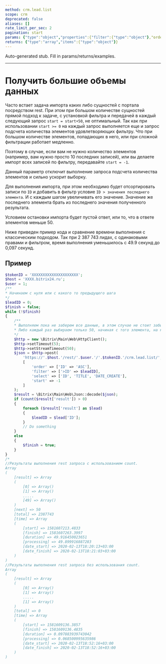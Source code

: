 ```yaml
---
method: crm.lead.list
scope: crm
deprecated: false
aliases: []
rate_limit_per_sec: 2
pagination: start
params: {"type":"object","properties":{"filter":{"type":"object"},"order":{"type":"object"},"select":{"type":"array","items":{"type":"string"}},"start":{"type":["integer","string"]}}}
returns: {"type":"array","items":{"type":"object"}}
---
```


Auto-generated stub. Fill in params/returns/examples.

---

# Получить большие объемы данных

Часто встает задача импорта каких либо сущностей с портала посредством rest. При этом при большом количестве сущностей прямой подход к задаче, с установкой фильтра и передачей в каждый следующий запрос `start = start+50`, не оптимальный.
Так как при использовании `start >= 0` на каждый запрос выполняется еще и запрос подсчета количества элементов удовлетворяющих фильтру. Что при большом количестве элементов, попадающих в него, или при сложной фильтрации работает медленно.

Поэтому в случае, если вам не нужно количество элементов (например, вам нужно просто 10 последних записей), или вы делаете импорт всех записей по фильтру, передавайте `start = -1`.

Данный параметр отключит выполнение запроса подсчета количества элементов и сильно ускорит выборку.

Для выполнения импорта, при этом необходимо будет отсортировать записи по `ID` и добавить в фильтр условие `ID > значения последнего элемента`. И с каждым шагом увеличивать его значение. Значение же последнего элемента брать из последнего значения полученного результата.

Условием остановки импорта будет пустой ответ, или то, что в ответе элементов меньше 50.

Ниже приведен пример кода и сравнение времени выполнения с классическим подходом. Так при 2 387 743 лидах, с одинаковыми правами и фильтром, время выполнения уменьшилось с 49.9 секунд до 0,097 секунд.

## Пример

```php
$tokenID = 'XXXXXXXXXXXXXXXXXXXXX';
$host = 'XXXX.bitrix24.ru';
$user = 1;
/**
* Начинаем с нуля или с какого то предыдущего шага
*/
$leadID = 0;
$finish = false;
while (!$finish)
{
    /**
    * Выполняем пока не заберем все данные, в этом случае не стоит забывать и про задержку между хитами.
    * Либо каждый раз выбираем только 50, начиная с того элемента, на котором остановилась прошлая итерация
    */
    $http = new \Bitrix\Main\Web\HttpClient();
    $http->setTimeout(5);
    $http->setStreamTimeout(50);
    $json = $http->post(
        'https://'.$host.'/rest/'.$user.'/'.$tokenID.'/crm.lead.list/',
        [
            'order' => ['ID' => 'ASC'],
            'filter' => ['>ID' => $leadID],
            'select' => ['ID', 'TITLE', 'DATE_CREATE'],
            'start' => -1
        ]
    );
    $result = \Bitrix\Main\Web\Json::decode($json);
    if (count($result['result']) > 0)
    {
        foreach ($result['result'] as $lead)
        {
            $leadID = $lead['ID'];
        }
        // Do something
    }
    else
    {
        $finish = true;
    }
}
/*
//Результаты выполнения rest запроса с использованием count.
Array
(
    [result] => Array
    (
        [0] => Array()
        [1] => Array()
        .....
        [49] => Array()
    )
    [next] => 50
    [total] => 2387743
    [time] => Array
    (
        [start] => 1581607213.4833
        [finish] => 1581607263.3997
        [duration] => 49.916450023651
        [processing] => 49.899916887283
        [date_start] => 2020-02-13T18:20:13+03:00
        [date_finish] => 2020-02-13T18:21:03+03:00
    )
)
//Результаты выполнения rest запроса без использования count.
Array
(
    [result] => Array
    (
        [0] => Array()
        [1] => Array()
        .....
        [1] => Array()
    )
    [total] => 0
    [time] => Array
    (
        [start] => 1581609136.3857
        [finish] => 1581609136.4835
        [duration] => 0.097883939743042
        [processing] => 0.068500995635986
        [date_start] => 2020-02-13T18:52:16+03:00
        [date_finish] => 2020-02-13T18:52:16+03:00
    )
)
```


